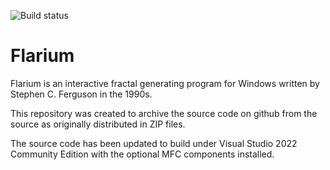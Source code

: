 ![Build status](https://github.com/LegalizeAdulthood/flarium/actions/workflows/cmake.yml/badge.svg)

# Flarium

Flarium is an interactive fractal generating program for Windows
written by Stephen C. Ferguson in the 1990s.

This repository was created to archive the source code on github
from the source as originally distributed in ZIP files.

The source code has been updated to build under Visual Studio 2022
Community Edition with the optional MFC components installed.
